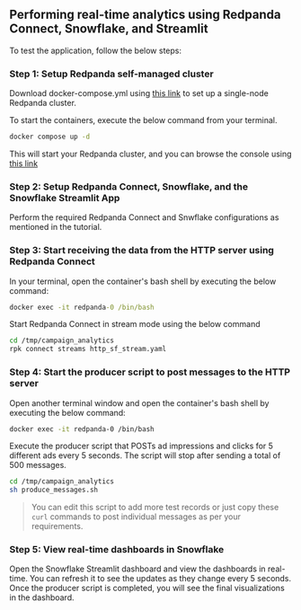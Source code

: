 ## Performing real-time analytics using Redpanda Connect, Snowflake, and Streamlit

To test the application, follow the below steps:

### Step 1: Setup Redpanda self-managed cluster
Download docker-compose.yml using [this link](https://docs.redpanda.com/current/get-started/_attachments/single-broker/docker-compose.yml) to set up a single-node Redpanda cluster. 

To start the containers, execute the below command from your terminal.
```bash
docker compose up -d
```

This will start your Redpanda cluster, and you can browse the console using [this link](https://localhost:8080/overview)


### Step 2: Setup Redpanda Connect, Snowflake, and the Snowflake Streamlit App
Perform the required Redpanda Connect and Snwflake configurations as mentioned in the tutorial.

### Step 3: Start receiving the data from the HTTP server using Redpanda Connect
In your terminal, open the container's bash shell by executing the below command:
```bat
docker exec -it redpanda-0 /bin/bash
```

Start Redpanda Connect in stream mode using the below command
```bash
cd /tmp/campaign_analytics
rpk connect streams http_sf_stream.yaml
```

### Step 4: Start the producer script to post messages to the HTTP server
Open another terminal window and open the container's bash shell by executing the below command: 

```bash
docker exec -it redpanda-0 /bin/bash
```

Execute the producer script that POSTs ad impressions and clicks for 5 different ads every 5 seconds. 
The script will stop after sending a total of 500 messages.
```bash
cd /tmp/campaign_analytics
sh produce_messages.sh
```
>You can edit this script to add more test records or just copy these `curl` commands to post individual messages as per your requirements.

### Step 5: View real-time dashboards in Snowflake
Open the Snowflake Streamlit dashboard and view the dashboards in real-time. You can refresh it to see the updates as they change every 5 seconds.
Once the producer script is completed, you will see the final visualizations in the dashboard.

